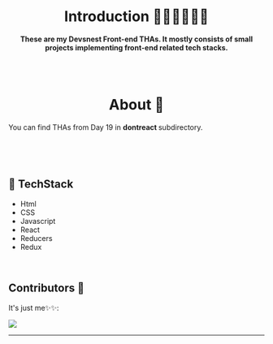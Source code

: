 <h1 align="center">Introduction 👩🏻‍💻👨🏻‍💻 </h1>


<p align="center"> <strong>These are my Devsnest Front-end THAs. It mostly consists of small projects implementing front-end related tech stacks.</strong></p>

<br>
<br>

<h1 align="center">About 🧠 </h1>

<p> You can find THAs from Day 19 in <strong> dontreact </strong> subdirectory.</p>
<br>
<p></p>
<br>



## 📌 TechStack

<ul>
    <li>Html</li>
    <li>CSS </li>
    <li>Javascript </li>
    <li>React </li>

<li>Reducers</li>

<li>Redux </li>


</ul>

<br>

## Contributors 🌟

It's just me✨✨:

<a href="https://github.com/aayushi221">
  <img src="https://avatars.githubusercontent.com/u/60283749?v=4" />
</a>

<hr>
<br>
<br>


